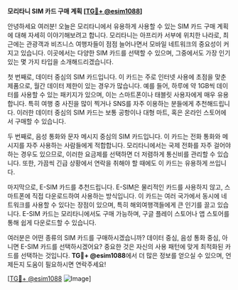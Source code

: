 **모리타니 SIM 카드 구매 계획 [[TG💪+ @esim1088](https://t.me/s/esim1088)]**

안녕하세요 여러분! 오늘은 모리타니에서 유용하게 사용할 수 있는 SIM 카드 구매 계획에 대해 자세히 이야기해보려고 합니다. 모리타니는 아프리카 서부에 위치한 나라로, 최근에는 관광객과 비즈니스 여행자들이 점점 늘어나면서 모바일 네트워크의 중요성이 커지고 있습니다. 이곳에서는 다양한 SIM 카드를 선택할 수 있으며, 그중에서도 가장 인기 있는 몇 가지 타입을 소개해드리겠습니다.

첫 번째로, 데이터 중심의 SIM 카드입니다. 이 카드는 주로 인터넷 사용에 초점을 맞춘 제품으로, 월간 데이터 제한이 있는 경우가 많습니다. 예를 들어, 하루에 약 1GB씩 데이터를 사용할 수 있는 패키지가 있으며, 이는 스마트폰이나 태블릿 사용자에게 매우 유용합니다. 특히 여행 중 사진을 많이 찍거나 SNS를 자주 이용하는 분들에게 추천해드립니다. 이러한 데이터 중심의 SIM 카드는 보통 공항이나 대형 마트, 혹은 온라인 스토어에서 구매할 수 있습니다.

두 번째로, 음성 통화와 문자 메시지 중심의 SIM 카드입니다. 이 카드는 전화 통화와 메시지를 자주 사용하는 사람들에게 적합합니다. 모리타니에서는 국제 전화를 자주 걸어야 하는 경우도 있으므로, 이러한 요금제를 선택하면 더 저렴하게 통신비를 관리할 수 있습니다. 또한, 가끔씩 긴급 상황에서 연락을 취해야 할 때에도 이 카드는 유용하게 쓰입니다.

마지막으로, E-SIM 카드를 추천드립니다. E-SIM은 물리적인 카드를 사용하지 않고, 스마트폰에 직접 다운로드하여 사용하는 방식입니다. 이 카드는 여러 국가에서 동시에 네트워크를 사용할 수 있다는 장점이 있으며, 특히 해외여행객들에게 큰 인기를 끌고 있습니다. E-SIM 카드는 모리타니에서도 구매 가능하며, 구글 플레이 스토어나 앱 스토어를 통해 쉽게 다운로드할 수 있습니다.

여러분은 어떤 종류의 SIM 카드를 구매하시겠습니까? 데이터 중심, 음성 통화 중심, 아니면 E-SIM 카드를 선택하시겠어요? 중요한 것은 자신의 사용 패턴에 맞게 최적화된 카드를 선택하는 것입니다. **TG💪+ @esim1088**에서 더 많은 정보를 얻으실 수 있으며, 언제든지 도움이 필요하시면 연락주세요!

[[TG💪+ @esim1088](https://t.me/s/esim1088) ![Image](https://i.postimg.cc/Y0z9fWf4/image.png)]